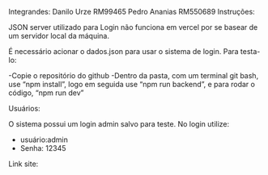 Integrandes:
Danilo Urze RM99465
Pedro Ananias RM550689
Instruções:

JSON server utilizado para Login não funciona em vercel por se basear de um servidor local da máquina.

É necessário acionar o dados.json para usar o sistema de login. Para testa-lo:

 -Copie o repositório do github
 -Dentro da pasta, com um terminal git bash, use “npm install”, logo em seguida use “npm run 
backend”, e para rodar o código, “npm run dev”

Usuários: 

O sistema possui um login admin salvo para teste. No login utilize:
- usuário:admin
- Senha:
12345


Link site:
